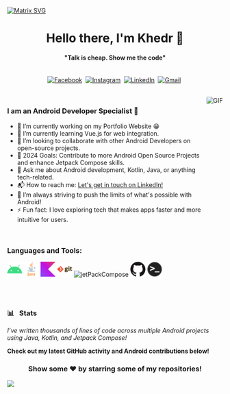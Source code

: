 [![Matrix SVG](https://raw.githubusercontent.com/rodrigograca31/rodrigograca31/master/matrix.svg)](https://www.youtube.com/watch?v=SDkAGkd4NLc) 
<p>
  <h1 align="center"><b>Hello there, I'm Khedr 👋</b></h1>
</p>

<p>
  <h4 align="center"><b>"Talk is cheap. Show me the code"</b></h4>
</p>


<p align="center">
<br>
<a href="https://www.facebook.com/profile.php?id=100011328944306&mibextid=ZbWKwL"><img src="https://img.shields.io/badge/facebook-%231877F2.svg?&style=for-the-badge&logo=facebook&logoColor=white" alt="Facebook" /></a>&nbsp;
<a href="https://instagram.com/mohamedkhedr9861?igshid=NzZlODBkYWE4Ng=="><img src="https://img.shields.io/badge/instagram-%23E4405F.svg?&style=for-the-badge&logo=instagram&logoColor=white" alt="Instagram" /></a>&nbsp;
<a href="https://www.linkedin.com/in/mohamed-khedr-186861244?utm_source=share&utm_campaign=share_via&utm_content=profile&utm_medium=android_app"><img src="https://img.shields.io/badge/linkedin-%230077B5.svg?&style=for-the-badge&logo=linkedin&logoColor=white" alt="LinkedIn" /></a>&nbsp;
<a href="mailto:mohamedkhedr2003133@gmail.com"><img src="https://img.shields.io/badge/gmail-%23D14836.svg?&style=for-the-badge&logo=gmail&logoColor=white" alt="Gmail"/></a>&nbsp;
</p>

<br>

<img align="right" height="270px" alt="GIF" src="https://i.pinimg.com/originals/e4/26/70/e426702edf874b181aced1e2fa5c6cde.gif" />

### I am an Android Developer Specialist 🚀
- 🔭 I’m currently working on my Portfolio Website :grin:
- 🌱 I’m currently learning Vue.js for web integration.
- 👯 I’m looking to collaborate with other Android Developers on open-source projects.
- 🥅 2024 Goals: Contribute to more Android Open Source Projects and enhance Jetpack Compose skills.
- 💬 Ask me about Android development, Kotlin, Java, or anything tech-related.
- 📬 How to reach me: [Let's get in touch on LinkedIn!](https://www.linkedin.com/in/mohamed-khedr-186861244)
- 🧗 I’m always striving to push the limits of what's possible with Android!
- ⚡ Fun fact: I love exploring tech that makes apps faster and more intuitive for users.

<br>

### Languages and Tools: 

<p align="left">
  <img alt="Android" width="35px" src="https://raw.githubusercontent.com/github/explore/80688e429a7d4ef2fca1e82350fe8e3517d3494d/topics/android/android.png" />
  <img alt="Java" width="35px" src="https://raw.githubusercontent.com/github/explore/80688e429a7d4ef2fca1e82350fe8e3517d3494d/topics/java/java.png" />
  <img alt="Kotlin" width="35px" src="https://raw.githubusercontent.com/github/explore/80688e429a7d4ef2fca1e82350fe8e3517d3494d/topics/kotlin/kotlin.png" />
  <img alt="Git" width="35px" src="https://raw.githubusercontent.com/github/explore/80688e429a7d4ef2fca1e82350fe8e3517d3494d/topics/git/git.png" />
  <img alt="jetPackCompose" width="35px" src="https://raw.githubusercontent.com/github/explore/80688e429a7d4ef2fca1e82350fe8e3517d3494d/topics/compose/compose.png" />
  <img alt="GitHub" width="35px" src="https://raw.githubusercontent.com/github/explore/78df643247d429f6cc873026c0622819ad797942/topics/github/github.png" />
  <img alt="Terminal" width="35px" src="https://raw.githubusercontent.com/github/explore/80688e429a7d4ef2fca1e82350fe8e3517d3494d/topics/terminal/terminal.png" />
</p>

<br>
<br>

### 📊 &nbsp; Stats

<!--START_SECTION_LINES_OF_CODE:readme-info-->
*I’ve written thousands of lines of code across multiple Android projects using Java, Kotlin, and Jetpack Compose!*
<!--END_SECTION_LINES_OF_CODE:readme-info-->

<!--START_SECTION_ACTIVITY:readme-info-->
**Check out my latest GitHub activity and Android contributions below!**
<!--END_SECTION_ACTIVITY:readme-info-->

<div align="center">
<h3 align="center">Show some ❤ by starring some of my repositories!</h3>
</div>

<img src="https://github.com/punitkmryh/punitkmryh/blob/master/wave.svg" />
